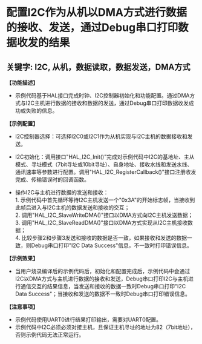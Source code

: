 # 配置I2C作为从机以DMA方式进行数据的接收、发送，通过Debug串口打印数据收发的结果
## 关键字: I2C, 从机，数据读取，数据发送，DMA方式

**【功能描述】**
+ 示例代码基于HAL接口完成时钟、I2C控制器初始化和功能配置。通过DMA方式与I2C主机进行数据的接收和数据的发送，通过Debug串口打印数据收发成功或失败的信息。

**【示例配置】**
+ I2C控制器选择：可选择I2C0或I2C1作为从机实现与I2C主机的数据接收和发送。

+ I2C初始化：调用接口"HAL_I2C_Init()”完成对示例代码中I2C的基地址、主从模式、寻址模式（7bit寻址或10bit寻址）、自身地址、接收水线和发送水线、通讯速率等参数进行配置。调用"HAL_I2C_RegisterCallback()"接口注册收发完成、传输错误时的回调函数。

+ 操作I2C与主机进行数据的发送和接收：<br>
      1. 示例代码中首先循环等待I2C主机发送一个"0x3A"的开始标志帧，当接收到此帧后进入与I2C主机的数据发送和接收的交互；<br> 
      2. 调用"HAL_I2C_SlaveWriteDMA()"接口以DMA方式向I2C主机发送数据；<br>
      3. 调用"HAL_I2C_SlaveReadDMA()"接口以DMA方式实现从I2C主机接收数据；<br>
      4. 比较步骤2和步骤3发送和接收的数据是否一致，如果接收和发送的数据一致，则Debug串口打印"I2C Data Success"信息，不一致时打印错误信息。

**【示例效果】**
+ 当用户烧录编译后的示例代码后，初始化和配置完成后，示例代码中会通过I2C以DMA方式与主机进行数据的接收和发送，Debug串口打印I2C与主机进行通信交互的结果信息，当发送和接收的数据一致时Debug串口打印"I2C Data Success"；当接收和发送的数据不一致时Debug串口打印错误信息。

**【注意事项】**
+ 示例代码使用UART0进行结果打印输出，需要对UART0配置。
+ 示例代码中I2C必须必须对接主机，且保证主机寻址的地址为82（7bit地址），否则示例代码无法正常运行。